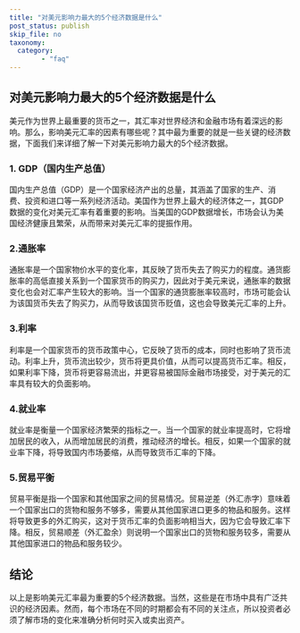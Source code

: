 ```yaml
---
title: "对美元影响力最大的5个经济数据是什么"
post_status: publish
skip_file: no
taxonomy:
  category:
        - "faq"
---
```


## 对美元影响力最大的5个经济数据是什么

美元作为世界上最重要的货币之一，其汇率对世界经济和金融市场有着深远的影响。那么，影响美元汇率的因素有哪些呢？其中最为重要的就是一些关键的经济数据，下面我们来详细了解一下对美元影响力最大的5个经济数据。

### 1. GDP（国内生产总值）

国内生产总值（GDP）是一个国家经济产出的总量，其涵盖了国家的生产、消费、投资和进口等一系列经济活动。美国作为世界上最大的经济体之一，其GDP数据的变化对美元汇率有着重要的影响。当美国的GDP数据增长，市场会认为美国经济健康且繁荣，从而带来对美元汇率的提振作用。

### 2.通胀率

通胀率是一个国家物价水平的变化率，其反映了货币失去了购买力的程度。通货膨胀率的高低直接关系到一个国家货币的购买力，因此对于美元来说，通胀率的数据变化也会对汇率产生较大的影响。当一个国家的通货膨胀率较高时，市场可能会认为该国货币失去了购买力，从而导致该国货币贬值，这也会导致美元汇率的上升。

### 3.利率

利率是一个国家货币的货币政策中心，它反映了货币的成本，同时也影响了货币流动。利率上升，货币流出较少，货币将更具价值，从而可以提高货币汇率。相反，如果利率下降，货币将更容易流出，并更容易被国际金融市场接受，对于美元的汇率具有较大的负面影响。

### 4.就业率

就业率是衡量一个国家经济繁荣的指标之一。当一个国家的就业率提高时，它将增加居民的收入，从而增加居民的消费，推动经济的增长。相反，如果一个国家的就业率下降，将导致国内市场萎缩，从而导致货币汇率的下降。

### 5.贸易平衡

贸易平衡是指一个国家和其他国家之间的贸易情况。贸易逆差（外汇赤字）意味着一个国家出口的货物和服务不够多，需要从其他国家进口更多的物品和服务。这样将导致更多的外汇购买，这对于货币汇率的负面影响相当大，因为它会导致汇率下降。相反，贸易顺差（外汇盈余）则说明一个国家出口的货物和服务较多，需要从其他国家进口的物品和服务较少。

## 结论

以上是影响美元汇率最为重要的5个经济数据。当然，这些是在市场中具有广泛共识的经济因素。然而，每个市场在不同的时期都会有不同的关注点，所以投资者必须了解市场的变化来准确分析何时买入或卖出资产。
